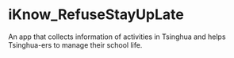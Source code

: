 # iKnow_RefuseStayUpLate
An app that collects information of activities in Tsinghua and helps Tsinghua-ers to manage their school life.

